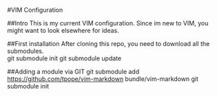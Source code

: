 #VIM Configuration

##Intro
This is my current VIM configuration.
Since im new to VIM, you might want to look elsewhere for ideas.

##First installation
After cloning this repo, you need to download all the submodules.  
    git submodule init
    git submodule update

##Adding a module via GIT
    git submodule add https://github.com/tpope/vim-markdown bundle/vim-markdown
    git submodule init
